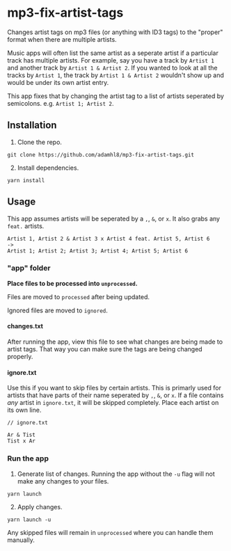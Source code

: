 # mp3-fix-artist-tags

Changes artist tags on mp3 files (or anything with ID3 tags) to the "proper" format when there are multiple artists.

Music apps will often list the same artist as a seperate artist if a particular track has multiple artists. For example, say you have a track by `Artist 1` and another track by `Artist 1 & Artist 2`. If you wanted to look at all the tracks by `Artist 1`, the track by `Artist 1 & Artist 2` wouldn't show up and would be under its own artist entry.

This app fixes that by changing the artist tag to a list of artists seperated by semicolons. e.g. `Artist 1; Artist 2`.

## Installation

1. Clone the repo.

```
git clone https://github.com/adamhl8/mp3-fix-artist-tags.git
```

2. Install dependencies.

```
yarn install
```

## Usage

This app assumes artists will be seperated by a `,`, `&`, or `x`. It also grabs any `feat.` artists.

```
Artist 1, Artist 2 & Artist 3 x Artist 4 feat. Artist 5, Artist 6
->
Artist 1; Artist 2; Artist 3; Artist 4; Artist 5; Artist 6
```

### "app" folder

**Place files to be processed into `unprocessed`.**

Files are moved to `processed` after being updated.

Ignored files are moved to `ignored`.

#### changes.txt

After running the app, view this file to see what changes are being made to artist tags. That way you can make sure the tags are being changed properly.

#### ignore.txt

Use this if you want to skip files by certain artists. This is primarly used for artists that have parts of their name seperated by `,`, `&`, or `x`. If a file contains _any_ artist in `ignore.txt`, it will be skipped completely. Place each artist on its own line.

```
// ignore.txt

Ar & Tist
Tist x Ar
```

### Run the app

1. Generate list of changes. Running the app without the `-u` flag will not make any changes to your files.

```
yarn launch
```

2. Apply changes.

```
yarn launch -u
```

Any skipped files will remain in `unprocessed` where you can handle them manually.
